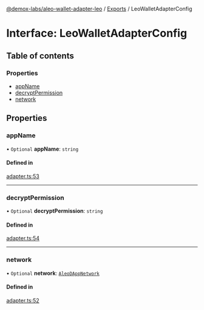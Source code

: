 [@demox-labs/aleo-wallet-adapter-leo](../README.md) / [Exports](../modules.md) / LeoWalletAdapterConfig

# Interface: LeoWalletAdapterConfig

## Table of contents

### Properties

- [appName](LeoWalletAdapterConfig.md#appname)
- [decryptPermission](LeoWalletAdapterConfig.md#decryptpermission)
- [network](LeoWalletAdapterConfig.md#network)

## Properties

### appName

• `Optional` **appName**: `string`

#### Defined in

[adapter.ts:53](https://github.com/demox-labs/aleo-wallet-adapter/blob/77a8a54/packages/wallets/leo/adapter.ts#L53)

___

### decryptPermission

• `Optional` **decryptPermission**: `string`

#### Defined in

[adapter.ts:54](https://github.com/demox-labs/aleo-wallet-adapter/blob/77a8a54/packages/wallets/leo/adapter.ts#L54)

___

### network

• `Optional` **network**: [`AleoDAppNetwork`](../modules.md#aleodappnetwork)

#### Defined in

[adapter.ts:52](https://github.com/demox-labs/aleo-wallet-adapter/blob/77a8a54/packages/wallets/leo/adapter.ts#L52)
